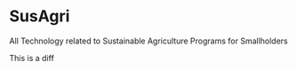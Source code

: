 # SusAgri
All Technology related to Sustainable Agriculture Programs for Smallholders


This is a diff

